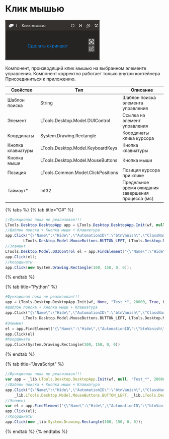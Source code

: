 # Клик мышью

![](../../../resources/activities/basic/desktop/image-239.png)

Компонент, производящий клик мышью на выбранном элементе управления. Компонент корректно работает только внутри контейнера Присоединиться к приложению.

| Свойство          | Тип                                   | Описание                                           |
| ----------------- | ------------------------------------- | -------------------------------------------------- |
| Шаблон поиска     | String                                | Шаблон поиска элемента управления                  |
| Элемент           | LTools.Desktop.Model.DUIControl       | Ссылка на элемент управления                       |
| Координаты        | System.Drawing.Rectangle              | Координаты клика курсора                           |
| Кнопка клавиатуры | LTools.Desktop.Model.KeyboardKeys     | Кнопка клавиатуры                                  |
| Кнопка мыши       | LTools.Desktop.Model.MouseButtons     | Кнопка мыши                                        |
| Позиция           | LTools.Common.Model.ClickPositions    | Позиция курсора при клике                          |
| Таймаут\*         | Int32                                 | Предельное время ожидания завершения процесса (мс) |


{% tabs %}
{% tab title="C#" %}
```csharp
//Функционал пока не реализован!!!
LTools.Desktop.DesktopApp app = LTools.Desktop.DesktopApp.Init(wf, null, "Test_*", 20000, true, LTools.Desktop.Model.DesktopTypes.UIAUTOMATION);
//Шаблон поиска + Кнопка мыши + Клавиатура
app.Click("{\"Name\":\"Hide\",\"AutomationID\":\"btnVanish\",\"ClassName\":\"Button\",\"AUIProperties\":[],\"TextSearchMode\":0,\"IsRoot\":false,\"IsQuickSearch\":false}",
		LTools.Desktop.Model.MouseButtons.BUTTON_LEFT, LTools.Desktop.Model.KeyboardKeys.CTRL, 20000);
//Элемент
LTools.Desktop.Model.DUIControl el = app.FindElement("{\"Name\":\"Hide\",\"AutomationID\":\"btnVanish\",\"ClassName\":\"Button\",\"AUIProperties\":[],\"TextSearchMode\":0,\"IsRoot\":false,\"IsQuickSearch\":false}");
app.Click(el);
//Координаты
app.Click(new System.Drawing.Rectangle(100, 150, 0, 0));
```
{% endtab %}

{% tab title="Python" %}
```python
#Функционал пока не реализован!!!
app = LTools.Desktop.DesktopApp.Init(wf, None, "Test_*", 20000, True, LTools.Desktop.Model.DesktopTypes.UIAUTOMATION)
#Шаблон поиска + Кнопка мыши + Клавиатура
app.Click("{\"Name\":\"Hide\",\"AutomationID\":\"btnVanish\",\"ClassName\":\"Button\",\"AUIProperties\":[],\"TextSearchMode\":0,\"IsRoot\":false,\"IsQuickSearch\":false}",
		LTools.Desktop.Model.MouseButtons.BUTTON_LEFT, LTools.Desktop.Model.KeyboardKeys.CTRL, 20000)
#Элемент
el = app.FindElement("{\"Name\":\"Hide\",\"AutomationID\":\"btnVanish\",\"ClassName\":\"Button\",\"AUIProperties\":[],\"TextSearchMode\":0,\"IsRoot\":false,\"IsQuickSearch\":false}")
app.Click(el)
#Координаты
app.Click(System.Drawing.Rectangle(100, 150, 0, 0))
```
{% endtab %}

{% tab title="JavaScript" %}
```javascript
//Функционал пока не реализован!!!
var app = _lib.LTools.Desktop.DesktopApp.Init(wf, null, "Test_*", 20000, true, _lib.LTools.Desktop.Model.DesktopTypes.UIAUTOMATION);
//Шаблон поиска + Кнопка мыши + Клавиатура
app.Click("{\"Name\":\"Hide\",\"AutomationID\":\"btnVanish\",\"ClassName\":\"Button\",\"AUIProperties\":[],\"TextSearchMode\":0,\"IsRoot\":false,\"IsQuickSearch\":false}",
	_lib.LTools.Desktop.Model.MouseButtons.BUTTON_LEFT, _lib.LTools.Desktop.Model.KeyboardKeys.CTRL, 20000);
//Элемент
var el = app.FindElement("{\"Name\":\"Hide\",\"AutomationID\":\"btnVanish\",\"ClassName\":\"Button\",\"AUIProperties\":[],\"TextSearchMode\":0,\"IsRoot\":false,\"IsQuickSearch\":false}");
app.Click(el);
//Координаты
app.Click(new _lib.System.Drawing.Rectangle(100, 150, 0, 0));
```
{% endtab %}
{% endtabs %}
